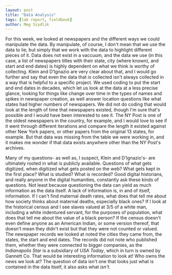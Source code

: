```yaml
---  
layout: post  
title: "Data Analysis"  
tags: [lab report, fieldbook]  
author: Meg Szydlik 
---
```


For this week, we looked at newspapers and the different ways we could manipulate the data. By manipulate, of course, I don't mean that we use the data to lie, but simply that we work with the data to highlight different pieces of it. Data does not exist in a vaccuum, and the data we use (in this case, a list of newspapers titles with their state, city (where known), and start and end dates) is highly dependent on what we think is worthy of collecting. Klein and D’Ignazio are very clear about that, and I would go further and say that even the data that *is* collected isn't always collected in a way that is helpful to a specific project. We used coding to put the start and end dates in decades, which let us look at the data at a less precise glance, looking for things like change over time in the types of names and spikes in newspaper creation, as well answer location questions like what states had higher numbers of newspapers. We did not do coding that would look at the length of time that newspapers existed, though I'm sure that's possible and I would have been interested to see it. The NY Post is one of the oldest newspapers in the country, for example, and I would love to see if it went through different iterations and compare the length it existed against other New York papers, or other papers from the original 13 states, for example. But that data was missing from the table we were working in, and it makes me wonder if that data exists anywhere other than the NY Post's archives. 

Many of my questions- as well as, I suspect, Klein and D’Ignazio's- are ultimately rooted in what is publicly available. Questions of what gets digitized, when digitized what gets posted on the web? What gets kept in the first place? What is studied? What is recorded? Good digital historians, and really anyone in the digital humanities, constantly ask these kinds of questions. Not least because questioning the data can yield as much information as the data itself. A lack of information is, in and of itself, information. If I can't find maternal death rates, what does that tell me about how society thinks about maternal deaths, especially black ones? If I look at the historical census and I see slaves valued at 3/5 of a white man, including a white indentured servant, for the purposes of population, what does that tell me about the value of a black person? If the census doesn't even define anyone as an American Indian, or some version thereof, that doesn't mean they didn't exist but that they were not counted or valued. The newspaper records we looked at noted the cities they came from, the states, the start and end dates. The records did not note who published them, whether they were connected to bigger companies, as the *Indianapolis Star* is a subsidiary of *USA Today*, which in turn is owned by Gannett Co. That would be interesting information to look at! Who owns the news we look at? The question of data isn't one that looks just what is contained in the data itself, it also asks what *isn't*.